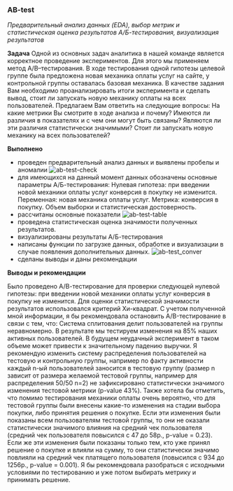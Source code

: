 ### AB-test
*Предварительный анализ данных (EDA), выбор метрик и статистическая оценка результатов А/Б-тестирования, визуализация результатов*

**Задача**
Одной из основных задач аналитика в нашей команде является корректное проведение экспериментов. Для этого мы применяем метод A/B–тестирования. В ходе тестирования одной гипотезы целевой группе была предложена новая механика оплаты услуг на сайте, у контрольной группы оставалась базовая механика. В качестве задания Вам необходимо проанализировать итоги эксперимента и сделать вывод, стоит ли запускать новую механику оплаты на всех пользователей.
Предлагаем Вам ответить на следующие вопросы: На какие метрики Вы смотрите в ходе анализа и почему? Имеются ли различия в показателях и с чем они могут быть связаны? Являются ли эти различия статистически значимыми? Стоит ли запускать новую механику на всех пользователей?

**Выполнено**
 - проведен предварительный анализ данных и выявлены пробелы и аномалии
 ![ab-test-check](https://github.com/t-skarlygina/AB-test/assets/128238543/dc4e174f-4dfd-4da0-8aa4-20292d919e90)
 - для имеющихся на данный момент данных обозначены основные параметры А/Б-тестирования: 
 Нулевая гипотеза: при введении новой механики оплаты услуг конверсия в покупку не изменится.
 Переменная: новая механика оплаты услуг.
 Метрика: конверсия в покупку.
 Объем выборки и статистическая достоверность.
 - рассчитаны основные показатели
 ![ab-test-table](https://github.com/t-skarlygina/AB-test/assets/128238543/b2e77c24-9179-4a33-b8a7-3d62f871ed66)
 - проведена статистическая оценка значимости полученных результатов.
 - визуализированы результаты А/Б-тестирования
 - написаны функции по загрузке данных, обработке и визуализации в случае появления дополнительных данных.
 ![ab-test_conver](https://github.com/t-skarlygina/AB-test/assets/128238543/ac238331-ed3a-42a5-a1f8-8859c1b6bdd6)
 - сделаны выводы и даны рекомендации
 
**Выводы и рекомендации** 

Было проведено А/В-тестирование для проверки следующей нулевой гипотезы: при введении новой механики оплаты услуг конверсия в покупку не изменится. Для оценки статистической значимости результатов использовался критерий Хи-квадрат.
С учетом полученной мной информации, я бы рекомендовала остановить A/B-тестирование в связи с тем, что:
Система сплитования делит пользователей на группы неравномерно. В результате мы тестируем изменения на 85% наших активных пользователей. В будущем неудачный эксперимент в таком объеме может привести к значительному падению выручки. Я рекомендую изменить систему распределения пользователей на тестовую и контрольную группы, например по факту активности каждый n-ый пользователей заносится в тестовую группу (размер n зависит от размера желаемой тестовой группы, например для распределения 50/50 n=2)
не зафиксировано статистически значимого изменения тестовой метрики (p-value 43%).
Также хотела бы отметить, что помимо тестирования механики оплаты очень вероятно, что для тестовой группы были внесены какие-то изменения на стадии выбора покупки, либо принятия решения о покупке. Если эти изменения были показаны всем пользователям тестовой группы, то они не оказали статистически значимого влияния на средний чек пользователя (средний чек пользователя повысился с 47 до 58р., p-value = 0.23). Если же эти изменения были показаны только тем, кто уже принял решение о покупке и влияли на сумму, то они статистически значимо повлияли на средний чек платящего пользователя (повысился с 934 до 1256р., p-value = 0.001).
Я бы рекомендовала разобраться с исходными условиями по тестированию и уже потом выбирать метрику и принимать решение.
